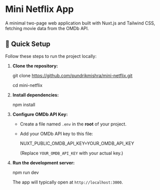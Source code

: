 # Mini Netflix App

A minimal two-page web application built with Nuxt.js and Tailwind CSS, fetching movie data from the OMDb API.

## 🚀 Quick Setup

Follow these steps to run the project locally:

1.  **Clone the repository:**

    git clone https://github.com/pundrikmishra/mini-netflix.git
    
    cd mini-netflix


2.  **Install dependencies:**

    npm install

3.  **Configure OMDb API Key:**
    * Create a file named `.env` in the **root** of your project.
    * Add your OMDb API key to this file:
        
        NUXT_PUBLIC_OMDB_API_KEY=YOUR_OMDB_API_KEY
        
        (Replace `YOUR_OMDB_API_KEY` with your actual key.)

4.  **Run the development server:**

    npm run dev

    The app will typically open at `http://localhost:3000`.